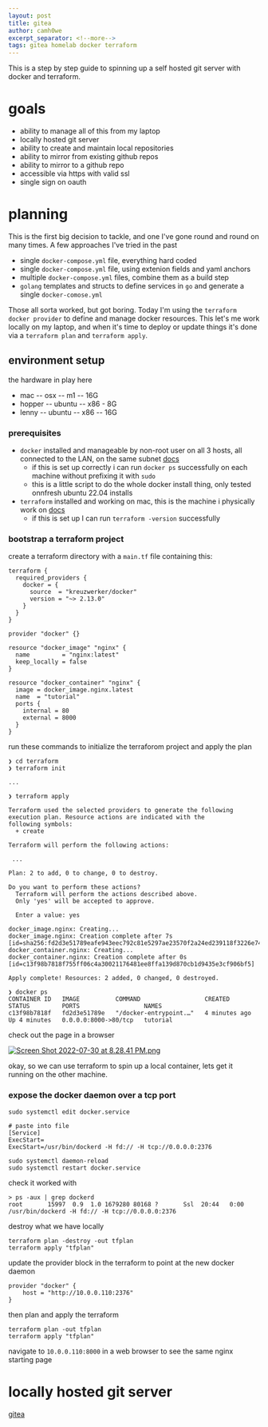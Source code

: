 ```yaml
---
layout: post
title: gitea
author: camh0we
excerpt_separator: <!--more-->
tags: gitea homelab docker terraform
---
```


This is a step by step guide to spinning up a self hosted git server with docker and terraform.

<!--more-->

# goals

- ability to manage all of this from my laptop
- locally hosted git server
- ability to create and maintain local repositories
- ability to mirror from existing github repos
- ability to mirror to a github repo
- accessible via https with valid ssl
- single sign on oauth

# planning

This is the first big decision to tackle, and one I've gone round and round on many times. A few approaches I've tried in the past

- single `docker-compose.yml` file, everything hard coded
- single `docker-compose.yml` file, using extenion fields and yaml anchors
- multiple `docker-compose.yml` files, combine them as a build step
- `golang` templates and structs to define services in `go` and generate a single `docker-comose.yml`

Those all sorta worked, but got boring. Today I'm using the `terraform docker provider` to define and manage docker resources. This let's me work locally on my laptop, and when it's time to deploy or update things it's done via a `terraform plan` and `terraform apply`.

## environment setup

the hardware in play here

- mac -- osx -- m1 -- 16G
- hopper -- ubuntu -- x86 - 8G
- lenny -- ubuntu -- x86 -- 16G

### prerequisites

- `docker` installed and manageable by non-root user on all 3 hosts, all connected to the LAN, on the same subnet [docs](https://docs.docker.com/engine/install/linux-postinstall/#manage-docker-as-a-non-root-user)
  - if this is set up correctly i can run `docker ps` successfully on each machine without prefixing it with `sudo`
  - this is a little script to do the whole docker install thing, only tested onnfresh ubuntu 22.04 installs
- `terraform` installed and working on mac, this is the machine i physically work on [docs](https://learn.hashicorp.com/tutorials/terraform/install-cli)
  - if this is set up I can run `terraform -version` successfully

### bootstrap a terraform project

create a terraform directory with a `main.tf` file containing this:

```
terraform {
  required_providers {
    docker = {
      source  = "kreuzwerker/docker"
      version = "~> 2.13.0"
    }
  }
}

provider "docker" {}

resource "docker_image" "nginx" {
  name         = "nginx:latest"
  keep_locally = false
}

resource "docker_container" "nginx" {
  image = docker_image.nginx.latest
  name  = "tutorial"
  ports {
    internal = 80
    external = 8000
  }
}
```

run these commands to initialize the terraforom project and apply the plan

```
❯ cd terraform
❯ terraform init

...

❯ terraform apply

Terraform used the selected providers to generate the following execution plan. Resource actions are indicated with the
following symbols:
  + create

Terraform will perform the following actions:

 ...

Plan: 2 to add, 0 to change, 0 to destroy.

Do you want to perform these actions?
  Terraform will perform the actions described above.
  Only 'yes' will be accepted to approve.

  Enter a value: yes

docker_image.nginx: Creating...
docker_image.nginx: Creation complete after 7s [id=sha256:fd2d3e51789eafe943eec792c81e5297ae23570f2a24ed239118f3226e74a1ccnginx:latest]
docker_container.nginx: Creating...
docker_container.nginx: Creation complete after 0s [id=c13f98b7818f755ff06c4a30021176481ee8ffa139d870cb1d9435e3cf906bf5]

Apply complete! Resources: 2 added, 0 changed, 0 destroyed.

❯ docker ps
CONTAINER ID   IMAGE          COMMAND                  CREATED         STATUS         PORTS                  NAMES
c13f98b7818f   fd2d3e51789e   "/docker-entrypoint.…"   4 minutes ago   Up 4 minutes   0.0.0.0:8000->80/tcp   tutorial
```

check out the page in a browser

[![Screen Shot 2022-07-30 at 8.28.41 PM.png](https://bookstack.shrevelab.io/uploads/images/gallery/2022-07/scaled-1680-/screen-shot-2022-07-30-at-8-28-41-pm.png)](https://bookstack.shrevelab.io/uploads/images/gallery/2022-07/screen-shot-2022-07-30-at-8-28-41-pm.png)

okay, so we can use terraform to spin up a local container, lets get it running on the other machine.

### expose the docker daemon over a tcp port

```
sudo systemctl edit docker.service

# paste into file
[Service]
ExecStart=
ExecStart=/usr/bin/dockerd -H fd:// -H tcp://0.0.0.0:2376

sudo systemctl daemon-reload
sudo systemctl restart docker.service
```

check it worked with

```
> ps -aux | grep dockerd
root       15997  0.9  1.0 1679280 80168 ?       Ssl  20:44   0:00 /usr/bin/dockerd -H fd:// -H tcp://0.0.0.0:2376
```

destroy what we have locally

```
terraform plan -destroy -out tfplan
terraform apply "tfplan"
```

update the provider block in the terraform to point at the new docker daemon

```
provider "docker" {
	host = "http://10.0.0.110:2376"
}
```

then plan and apply the terraform

```
terraform plan -out tfplan
terraform apply "tfplan"
```

navigate to `10.0.0.110:8000` in a web browser to see the same nginx starting page

# locally hosted git server

[gitea](https://gitea.io/en-us/)
